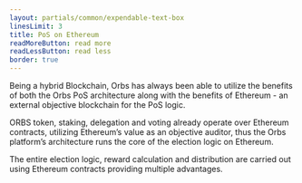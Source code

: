 ```yaml
---
layout: partials/common/expendable-text-box
linesLimit: 3
title: PoS on Ethereum
readMoreButton: read more
readLessButton: read less
border: true
---
```


Being a hybrid Blockchain, Orbs has always been able to utilize the benefits of both the Orbs PoS architecture along with the benefits of Ethereum - an external objective blockchain for the PoS logic.

ORBS token, staking, delegation and voting already operate over Ethereum contracts, utilizing Ethereum’s value as an objective auditor, thus the Orbs platform’s architecture runs the core of the election logic on Ethereum.

The entire election logic, reward calculation and distribution are carried out using Ethereum contracts providing multiple advantages.
